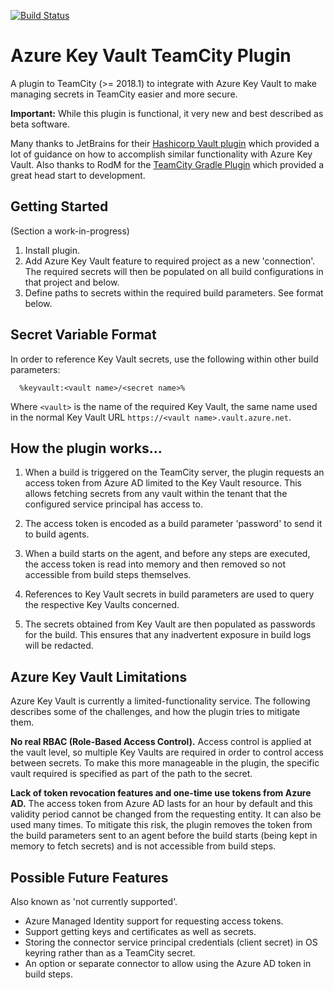 [![Build Status](https://travis-ci.org/vyadh/teamcity-azure-keyvault-plugin.svg?branch=master)](https://travis-ci.org/vyadh/teamcity-azure-keyvault-plugin)

Azure Key Vault TeamCity Plugin
===============================

A plugin to TeamCity (>= 2018.1) to integrate with Azure Key Vault to make
managing secrets in TeamCity easier and more secure.

**Important:** While this plugin is functional, it very new and best described
as beta software.

Many thanks to JetBrains for their [Hashicorp Vault plugin][1] which provided
a lot of guidance on how to accomplish similar functionality with Azure Key Vault.
Also thanks to RodM for the [TeamCity Gradle Plugin][2] which provided a great
head start to development.


Getting Started
---------------

(Section a work-in-progress)

1. Install plugin.
2. Add Azure Key Vault feature to required project as a new 'connection'.
   The required secrets will then be populated on all build configurations
   in that project and below.
3. Define paths to secrets within the required build parameters.
   See format below.


Secret Variable Format
----------------------

In order to reference Key Vault secrets, use the following within other build
parameters:

```
  %keyvault:<vault name>/<secret name>%
```

Where `<vault>` is the name of the required Key Vault, the same name used in
the normal Key Vault URL `https://<vault name>.vault.azure.net`.


How the plugin works...
-----------------------

1. When a build is triggered on the TeamCity server, the plugin requests an
   access token from Azure AD limited to the Key Vault resource. This allows
   fetching secrets from any vault within the tenant that the configured
   service principal has access to.
   
2. The access token is encoded as a build parameter 'password' to send it to
   build agents.

3. When a build starts on the agent, and before any steps are executed, the
   access token is read into memory and then removed so not accessible from
   build steps themselves.
   
4. References to Key Vault secrets in build parameters are used to query the
   respective Key Vaults concerned.
    
5. The secrets obtained from Key Vault are then populated as passwords for
   the build. This ensures that any inadvertent exposure in build logs will
   be redacted.
   

Azure Key Vault Limitations
---------------------------

Azure Key Vault is currently a limited-functionality service. The following
describes some of the challenges, and how the plugin tries to mitigate them.

**No real RBAC (Role-Based Access Control).** Access control is applied at the
vault level, so multiple Key Vaults are required in order to control access
between secrets. To make this more manageable in the plugin, the specific
vault required is specified as part of the path to the secret.

**Lack of token revocation features and one-time use tokens from Azure AD.**
The access token from Azure AD lasts for an hour by default and this
validity period cannot be changed from the requesting entity. It can also be
used many times. To mitigate this risk, the plugin removes the token from the
build parameters sent to an agent before the build starts (being kept in memory
to fetch secrets) and is not accessible from build steps.


Possible Future Features
------------------------

Also known as 'not currently supported'.

* Azure Managed Identity support for requesting access tokens.
* Support getting keys and certificates as well as secrets.
* Storing the connector service principal credentials (client secret) in OS
  keyring rather than as a TeamCity secret.
* An option or separate connector to allow using the Azure AD token in
  build steps.



[1]: https://github.com/JetBrains/teamcity-hashicorp-vault-plugin
[2]: https://github.com/rodm/gradle-teamcity-plugin
